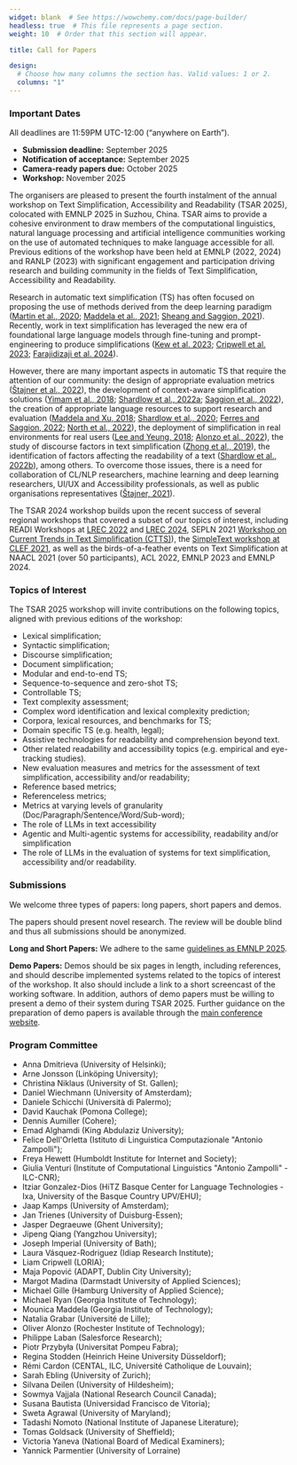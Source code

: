 ```yaml
---
widget: blank  # See https://wowchemy.com/docs/page-builder/
headless: true  # This file represents a page section.
weight: 10  # Order that this section will appear.

title: Call for Papers

design:
  # Choose how many columns the section has. Valid values: 1 or 2.
  columns: "1"
---
```


### Important Dates

All deadlines are 11:59PM UTC-12:00 (“anywhere on Earth”).

<!-- - **Submission deadline:** <del>06 September 2024</del> <span style="color:red">(Extended) 09 Sep 2024</span> 
- **Notification of acceptance:** <del>20 September 2024</del> <span style="color:red">(Extended) 25 Sep 2024</span>  -->
- **Submission deadline:** September 2025
- **Notification of acceptance:** September 2025
- **Camera-ready papers due:** October 2025
- **Workshop:** November 2025

The organisers are pleased to present the fourth instalment of the annual workshop on Text Simplification, Accessibility and Readability (TSAR 2025),  colocated with EMNLP 2025 in Suzhou, China. TSAR aims to provide a cohesive environment to draw members of the computational linguistics, natural language processing and artificial intelligence communities working on the use of automated techniques to make language accessible for all. Previous editions of the workshop have been held at EMNLP (2022, 2024) and RANLP (2023) with significant engagement and participation driving research and building community in the fields of Text Simplification, Accessibility and Readability.

Research in automatic text simplification (TS) has often focused on proposing the use of methods derived from the deep learning paradigm ([Martin et al., 2020](https://aclanthology.org/2020.lrec-1.577/); [Maddela et al., 2021](https://aclanthology.org/2021.naacl-main.277/); [Sheang and Saggion, 2021](https://aclanthology.org/2021.inlg-1.38/)). Recently, work in text simplification has leveraged the new era of foundational large language models through fine-tuning and prompt-engineering to produce simplifications ([Kew et al. 2023](https://aclanthology.org/2023.emnlp-main.821/); [Cripwell et al. 2023](https://aclanthology.org/2023.eacl-main.70/); [Farajidizaji et al. 2024](https://aclanthology.org/2024.lrec-main.815/)).  

However, there are many important aspects in automatic TS that require the attention of our community: the design of appropriate evaluation metrics ([Štajner et al., 2022](https://www.frontiersin.org/journals/artificial-intelligence/articles/10.3389/frai.2022.991242/full)), the development of context-aware simplification solutions ([Yimam et al., 2018](https://aclanthology.org/W18-0507/); [Shardlow et al., 2022a](https://aclanthology.org/2021.semeval-1.1/); [Saggion et al., 2022](https://aclanthology.org/2022.tsar-1.31/)), the creation of appropriate language resources to support research and evaluation ([Maddela and Xu, 2018](https://aclanthology.org/D18-1410/); [Shardlow et al., 2020](https://aclanthology.org/2020.readi-1.9/); [Ferres and Saggion, 2022](https://aclanthology.org/2022.lrec-1.383/); [North et al., 2022](https://aclanthology.org/2022.coling-1.529/)), the deployment of simplification in real environments for real users ([Lee and Yeung, 2018](https://aclanthology.org/C18-1019/); [Alonzo et al., 2022](https://aclanthology.org/2022.tsar-1.11/)), the study of discourse factors in text simplification ([Zhong et al., 2019](https://cdn.aaai.org/ojs/6520/6520-13-9745-1-10-20200517.pdf)), the identification of factors affecting the readability of a text ([Shardlow et al., 2022b](https://link.springer.com/article/10.1007/s10579-022-09588-2)), among others.  To overcome those issues, there is a need for collaboration of CL/NLP researchers, machine learning and deep learning researchers, UI/UX and Accessibility professionals, as well as public organisations representatives ([Štajner, 2021](https://aclanthology.org/2021.findings-acl.233/)).

The TSAR 2024 workshop builds upon the recent success of several regional workshops that covered a subset of our topics of interest, including READI Workshops at [LREC 2022](https://cental.uclouvain.be/readi2022/) and [LREC 2024](https://cental.uclouvain.be/readi2024/), SEPLN 2021 [Workshop on Current Trends in Text Simplification (CTTS)](https://taln.upf.edu/pages/cttsr2021-ws/)), the [SimpleText workshop at CLEF 2021](https://simpletext-project.com/2021/clef/en/), as well as the birds-of-a-feather events on Text Simplification at NAACL 2021 (over 50 participants), ACL 2022, EMNLP 2023 and EMNLP 2024.

### Topics of Interest

The TSAR 2025 workshop will invite contributions on the following topics, aligned with previous editions of the workshop:

- Lexical simplification;
- Syntactic simplification;
- Discourse simplification;
- Document simplification;
- Modular and end-to-end TS;
- Sequence-to-sequence and zero-shot TS;
- Controllable TS;
- Text complexity assessment;
- Complex word identification and lexical complexity prediction;
- Corpora, lexical resources, and benchmarks for TS;
- Domain specific TS (e.g. health, legal);
- Assistive technologies for readability and comprehension beyond text.
- Other related readability and accessibility topics (e.g. empirical and eye-tracking studies).
- New evaluation measures and metrics for the assessment of text simplification, accessibility and/or readability;
- Reference based metrics;
- Referenceless metrics;
- Metrics at varying levels of granularity (Doc/Paragraph/Sentence/Word/Sub-word);
- The role of LLMs in text accessibility
- Agentic and Multi-agentic systems for accessibility, readability and/or simplification
- The role of LLMs in the evaluation of systems for text simplification, accessibility and/or readability.

### Submissions

We welcome three types of papers: long papers, short papers and demos.

The papers should present novel research. The review will be double blind and thus all submissions should be anonymized.

**Long and Short Papers:** We adhere to the same [guidelines as EMNLP 2025](https://2025.emnlp.org/calls/main_conference_papers/#paper-submission-details).

**Demo Papers:** Demos should be six pages in length, including references, and should describe implemented systems related to the topics of interest of the workshop. It also should include a link to a short screencast of the working software. In addition, authors of demo papers must be willing to present a demo of their system during TSAR 2025. Further guidance on the preparation of demo papers is available through the [main conference website](https://2025.emnlp.org/calls/demos/#submission-guidelines).

### Program Committee

- Anna Dmitrieva (University of Helsinki);
- Arne Jonsson (Linköping University);
- Christina Niklaus (University of St. Gallen);
- Daniel Wiechmann (University of Amsterdam);
- Daniele Schicchi (Università di Palermo);
- David Kauchak (Pomona College);
- Dennis Aumiller (Cohere);
- Emad Alghamdi (King Abdulaziz University);
- Felice Dell'Orletta (Istituto di Linguistica Computazionale "Antonio Zampolli");
- Freya Hewett (Humboldt Institute for Internet and Society);
- Giulia Venturi (Institute of Computational Linguistics "Antonio Zampolli" - ILC-CNR);
- Itziar Gonzalez-Dios (HiTZ Basque Center for Language Technologies - Ixa, University of the Basque Country UPV/EHU);
- Jaap Kamps (University of Amsterdam);
- Jan Trienes (University of Duisburg-Essen);
- Jasper Degraeuwe (Ghent University);
- Jipeng Qiang (Yangzhou University);
- Joseph Imperial (University of Bath);
- Laura Vásquez-Rodriguez (Idiap Research Institute);
- Liam Cripwell (LORIA);
- Maja Popović (ADAPT, Dublin City University);
- Margot Madina (Darmstadt University of Applied Sciences);
- Michael Gille (Hamburg University of Applied Science);
- Michael Ryan (Georgia Institute of Technology);
- Mounica Maddela (Georgia Institute of Technology);
- Natalia Grabar  (Université de Lille);
- Oliver Alonzo (Rochester Institute of Technology);
- Philippe Laban (Salesforce Research);
- Piotr Przybyła (Universitat Pompeu Fabra);
- Regina Stodden (Heinrich Heine University Düsseldorf);
- Rémi Cardon (CENTAL, ILC, Université Catholique de Louvain);
- Sarah Ebling (University of Zurich);
- Silvana Deilen (University of Hildesheim);
- Sowmya Vajjala (National Research Council Canada);
- Susana Bautista (Universidad Francisco de Vitoria);
- Sweta Agrawal (University of Maryland);
- Tadashi Nomoto (National Institute of Japanese Literature);
- Tomas Goldsack (University of Sheffield);
- Victoria Yaneva (National Board of Medical Examiners);
- Yannick Parmentier (University of Lorraine)
